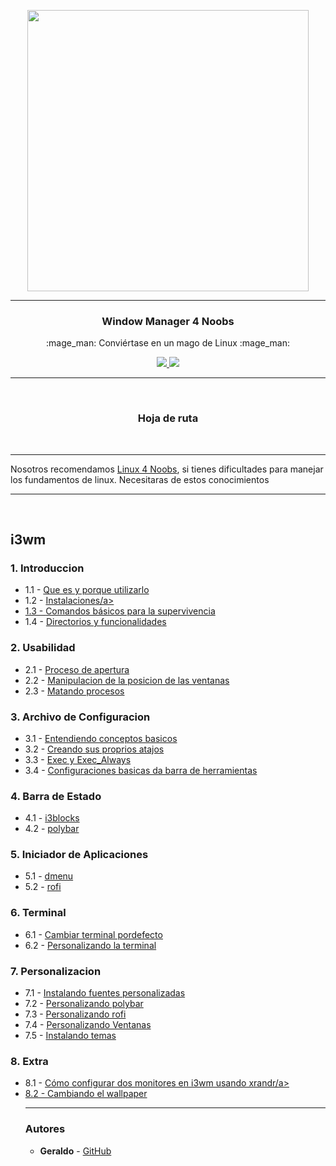 <p align="center">
	<img src="https://user-images.githubusercontent.com/41551840/81976939-a5dacb00-95ff-11ea-814f-e47156215a93.png" height="450">
</p>


___

<p align="center">
	<h3 align="center">Window Manager 4 Noobs</h3>
	<p align="center">:mage_man: Conviértase en un mago de Linux :mage_man:</p>
</p>

<p align="center">
	<a target="__blank" href="#">
	  <img src="https://img.shields.io/badge/status-in progress-red?&style=for-the-badge"/>
	  <img src="https://img.shields.io/badge/license-mit-blue?&style=for-the-badge"/>
	</a>
</p>

___

<br>

<h3 align="center">Hoja de ruta</h3>

<br>

<hr>

<p>Nosotros recomendamos <a href="https://github.com/lucashe4rt/linux4noobs">Linux 4 Noobs</a>, si tienes dificultades para manejar los fundamentos de linux. Necesitaras de estos conocimientos</p>

<hr>

<br>

<h2>i3wm</h2>

<h3>1. Introduccion</h3>
<ul>
  <li>1.1 - <a href="i3wm/01 - Introdução/1.1-O_que_e_e_porque_usar.md">Que es y porque utilizarlo</a></li>
  <li>1.2 - <a href="i3wm/01 - Introdução/1.2-Instalacao.md">Instalaciones/a></li>
  <li>1.3 - <a href="i3wm/01 - Introdução/1.3-Comandos_sobrevivencia.md">Comandos básicos para la supervivencia</a></li>
  <li>1.4 - <a href="i3wm/01 - Introdução/1.4-Diretorios_e_funcionalidades.md">Directorios y funcionalidades</a></li>  
</ul>

<h3>2. Usabilidad</h3>
<ul>
  <li>2.1 - <a href="i3wm/02 - Usabilidade/2.1-Abrindo_processos.md">Proceso de apertura</a></li>
  <li>2.2 - <a href="i3wm/02 - Usabilidade/2.2-Manipulando_janelas.md">Manipulacion de la posicion de las ventanas</a></li>
  <li>2.3 - <a href="i3wm/02 - Usabilidade/2.3-Matando_processos.md">Matando procesos</a></li>
</ul>

<h3>3. Archivo de Configuracion</h3>
<ul>
  <li>3.1 - <a href="i3wm/03 - Arquivo config/3.1-Entendendo_basicos.md">Entendiendo conceptos basicos</a></li>
  <li>3.2 - <a href="i3wm/03 - Arquivo config/3.2-Criando_atalhos.md">Creando sus proprios atajos</a></li>
  <li>3.3 - <a href="i3wm/03 - Arquivo config/3.3-exec_e_exec_always.md">Exec y Exec_Always</a></li>
  <li>3.4 - <a href="i3wm/03 - Arquivo config/3.4-Configuracoes_basicas.md">Configuraciones basicas da barra de herramientas</a></li>
</ul>

<h3>4. Barra de Estado</h3>
<ul>
  <li>4.1 - <a href="i3wm/04 - Barra de Status/4.1-i3blocks.md">i3blocks</a></li>
  <li>4.2 - <a href="i3wm/04 - Barra de Status/4.2-polybar.md">polybar</a></li>
</ul>

<h3>5. Iniciador de Aplicaciones</h3>
<ul>
  <li>5.1 - <a href="i3wm/05 - Iniciador de Aplicativos/5.1-dmenu.md">dmenu</a></li>
  <li>5.2 - <a href="i3wm/05 - Iniciador de Aplicativos/5.2-rofi.md">rofi</a></li>
</ul>

<h3>6. Terminal</h3>
<ul>
  <li>6.1 - <a href="i3wm/06 - Terminal/6.1-Alterando_terminal.md">Cambiar terminal pordefecto</a></li>
  <li>6.2 - <a href="i3wm/06 - Terminal/6.2-Customizando_terminal.md">Personalizando la terminal</a></li>
</ul>

<h3>7. Personalizacion</h3>
<ul>
  <li>7.1 - <a href="i3wm/07 - Customização/7.1-Instalando_fontes.md">Instalando fuentes personalizadas</a></li>
  <li>7.2 - <a href="i3wm/07 - Customização/7.2-Customizando_polybar.md">Personalizando polybar</a></li>
  <li>7.3 - <a href="i3wm/07 - Customização/7.3-Customizando_rofi.md">Personalizando rofi</a></li>
  <li>7.4 - <a href="i3wm/07 - Customização/7.4-Customizando_janelas.md">Personalizando Ventanas</a></li>
  <li>7.5 - <a href="i3wm/07 - Customização/7.5-Instalando_temas.md">Instalando temas</a></li>
</ul>

<h3>8. Extra</h3>
<ul>
  <li>8.1 - <a href="i3wm/08 - Extra/8.1-xrandr.md">Cómo configurar dos monitores en i3wm usando xrandr/a></li>
  <li>8.2 - <a href="i3wm/08 - Extra/8.2-Alterando_wallpapers.md">Cambiando el wallpaper</a></li>
<hr>

<h3>Autores</h3>

<ul>
<li><b>Geraldo</b> - <a href="https://github.com/geraldoahnert" target="__blank">GitHub</a>
</ul>
